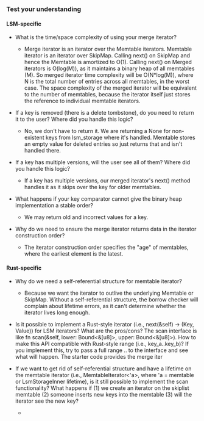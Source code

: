 ### Test your understanding

#### LSM-specific

- What is the time/space complexity of using your merge iterator?
  - Merge iterator is an iterator over the Memtable iterators. Memtable iterator is an iterator over SkipMap. Calling next() on SkipMap and
  hence the Memtable is amortized to O(1). Calling next() on Merged iterators is O(log(M)), as it maintains a binary heap of all memtables (M). So merged iterator time complexity will be O(N*log(M)), where N is the total number of entries across all memtables, in the worst case. The space complexity of the merged iterator will be equivalent to the number of memtables, because the iterator itself just stores the reference
  to individual memtable iterators. 

- If a key is removed (there is a delete tombstone), do you need to return it to the user? Where did you handle this logic?
  - No, we don't have to return it. We are returning a None for non-existent keys from lsm_storage where it's handled. Memtable
  stores an empty value for deleted entries so just returns that and isn't handled there.

- If a key has multiple versions, will the user see all of them? Where did you handle this logic?
  - If a key has multiple versions, our merged iterator's next() method handles it as it skips over the key for older memtables.

- What happens if your key comparator cannot give the binary heap implementation a stable order?
  - We may return old and incorrect values for a key.

- Why do we need to ensure the merge iterator returns data in the iterator construction order?
  - The iterator construction order specifies the "age" of memtables, where the earliest element is the latest.

#### Rust-specific

- Why do we need a self-referential structure for memtable iterator?
  - Because we want the iterator to outlive the underlying Memtable or SkipMap. Without a self-referential structure, the borrow checker
  will complain about lifetime errors, as it can't determine whether the iterator lives long enough.

- Is it possible to implement a Rust-style iterator (i.e., next(&self) -> (Key, Value)) for LSM iterators? What are the pros/cons?
  The scan interface is like fn scan(&self, lower: Bound<&[u8]>, upper: Bound<&[u8]>). How to make this API compatible with Rust-style range (i.e., key_a..key_b)? If you implement this, try to pass a full range .. to the interface and see what will happen.
  The starter code provides the merge iter

- If we want to get rid of self-referential structure and have a lifetime on the memtable iterator (i.e., MemtableIterator<'a>, where 'a =        memtable or LsmStorageInner lifetime), is it still possible to implement the scan functionality?
  What happens if (1) we create an iterator on the skiplist memtable (2) someone inserts new keys into the memtable (3) will the iterator see the new key?
  - <Unanswered>